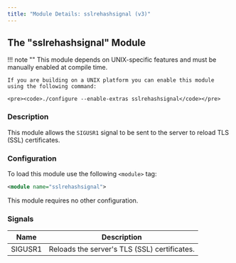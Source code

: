 ```yaml
---
title: "Module Details: sslrehashsignal (v3)"
---
```


## The "sslrehashsignal" Module

!!! note ""
    This module depends on UNIX-specific features and must be manually enabled at compile time.

    If you are building on a UNIX platform you can enable this module using the following command:

    <pre><code>./configure --enable-extras sslrehashsignal</code></pre>

### Description

This module allows the `SIGUSR1` signal to be sent to the server to reload TLS (SSL) certificates.

### Configuration

To load this module use the following `<module>` tag:

```xml
<module name="sslrehashsignal">
```

This module requires no other configuration.

### Signals

Name    | Description
------- | -----------
SIGUSR1 | Reloads the server's TLS (SSL) certificates.
